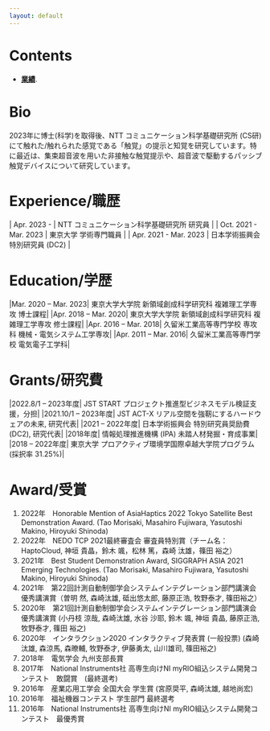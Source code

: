 ```yaml
---
layout: default
---
```


# Contents
- [**業績**](./publication.html).

# Bio 
2023年に博士(科学)を取得後、NTT コミュニケーション科学基礎研究所 (CS研)にて触れた/触れられた感覚である「触覚」の提示と知覚を研究しています。特に最近は、集束超音波を用いた非接触な触覚提示や、超音波で駆動するパッシブ触覚デバイスについて研究しています。

# Experience/職歴
| Apr. 2023 -           | NTT コミュニケーション科学基礎研究所 研究員 | 
| Oct. 2021 - Mar. 2023 | 東京大学 学術専門職員                      | 
| Apr. 2021 - Mar. 2023 | 日本学術振興会特別研究員 (DC2)             | 

# Education/学歴
|Mar. 2020 –	Mar. 2023| 東京大学大学院 新領域創成科学研究科 複雑理工学専攻 博士課程|
|Apr. 2018 – Mar. 2020| 東京大学大学院 新領域創成科学研究科 複雑理工学専攻 修士課程|
|Apr. 2016 – Mar. 2018| 久留米工業高等専門学校 専攻科 機械・電気システム工学専攻|
|Apr. 2011 – Mar. 2016| 久留米工業高等専門学校 電気電子工学科|

# Grants/研究費
|2022.8/1 – 2023年度| JST START プロジェクト推進型ビジネスモデル検証支援，分担|
|2021.10/1 – 2023年度| JST ACT-X リアル空間を強靭にするハードウェアの未来, 研究代表|
|2021 – 2022年度| 日本学術振興会 特別研究員奨励費 (DC2), 研究代表|
|2018年度| 情報処理推進機構 (IPA) 未踏人材発掘・育成事業|
|2018 – 2022年度| 東京大学 プロアクティブ環境学国際卓越大学院プログラム (採択率 31.25%)|

# Award/受賞
 1. 2022年　Honorable Mention of AsiaHaptics 2022 Tokyo Satellite Best Demonstration Award. (Tao Morisaki, Masahiro Fujiwara, Yasutoshi Makino, Hiroyuki Shinoda)
 1. 2022年　NEDO TCP 2021最終審査会 審査員特別賞（チーム名：HaptoCloud, 神垣 貴晶，鈴木 颯，松林 篤，森崎 汰雄，篠田 裕之）
 1. 2021年　Best Student Demonstration Award, SIGGRAPH ASIA 2021 Emerging Technologies. (Tao Morisaki, Masahiro Fujiwara, Yasutoshi Makino, Hiroyuki Shinoda)
 1. 2021年　第22回計測自動制御学会システムインテグレーション部門講演会優秀講演賞（曽明 然, 森崎汰雄, 砥出悠太郎, 藤原正浩, 牧野泰才, 篠田裕之）
 1. 2020年　第21回計測自動制御学会システムインテグレーション部門講演会優秀講演賞 (小丹枝 涼哉, 森崎汰雄, 水谷 沙耶, 鈴木 颯, 神垣 貴晶, 藤原正浩, 牧野泰才, 篠田 裕之)
 1. 2020年　インタラクション2020 インタラクティブ発表賞 (一般投票) (森崎汰雄, 森涼馬, 森暸輔, 牧野泰才, 伊藤勇太, 山川雄司, 篠田裕之)
 1. 2018年　電気学会 九州支部長賞
 1. 2017年　National Instruments社 高専生向けNI myRIO組込システム開発コンテスト　敢闘賞　(最終選考)
 1. 2016年　産業応用工学会 全国大会 学生賞 (宮原奨平, 森崎汰雄, 越地尚宏)
 1. 2016年　福祉機器コンテスト 学生部門 最終選考
 1. 2016年　National Instruments社 高専生向けNI myRIO組込システム開発コンテスト　最優秀賞